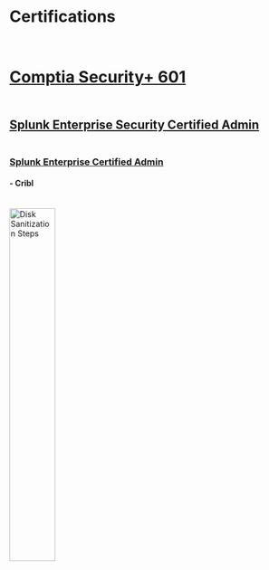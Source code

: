 # Certifications
 
<h1><br/><a href="https://github.com/youngsb24"></a> <a href="https://www.credly.com/badges/5d43a104-d5f9-4c30-961f-204febdd76ed">Comptia Security+ 601</a> 

 
<h2><br/><a href="https://github.com/youngsb24"></a> <a href="https://www.credly.com/badges/d70eb66d-fbbe-4c6e-926b-4adfaedeec65
">Splunk Enterprise Security Certified Admin</a> 

   
<h3><br/><a href="https://github.com/youngsb24"></a> <a href="https://www.credly.com/badges/d5b60111-0b8e-436c-9f7e-c266ce3505ad
">Splunk Enterprise Certified Admin</a> 
  
  <h4> - Cribl</h4>
<br>
<img src="https://imgur.com/Tb6lG28.png" height="40%" width="40%" alt="Disk Sanitization Steps"/>
</br>
